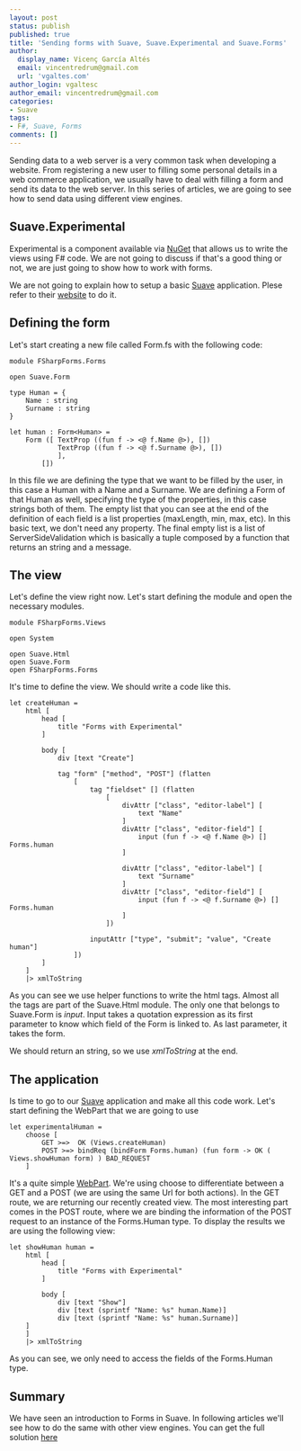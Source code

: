 ```yaml
---
layout: post
status: publish
published: true
title: 'Sending forms with Suave, Suave.Experimental and Suave.Forms'
author:
  display_name: Vicenç García Altés
  email: vincentredrum@gmail.com
  url: 'vgaltes.com'
author_login: vgaltesc
author_email: vincentredrum@gmail.com
categories:
- Suave
tags:
- F#, Suave, Forms
comments: []
---
```


Sending data to a web server is a very common task when developing a website. From registering a new user to filling some personal details in a web commerce application, we usually have to deal with filling a form and send its data to the web server. In this series of articles, we are going to see how to send data using different view engines.

## Suave.Experimental ###

Experimental is a component available via [NuGet](https://www.nuget.org/packages/Suave.Experimental) that allows us to write the views using F# code. We are not going to discuss if that's a good thing or not, we are just going to show how to work with forms.

We are not going to explain how to setup a basic [Suave](https://suave.io) application. Plese refer to their [website](https://suave.io) to do it.

## Defining the form ##

Let's start creating a new file called Form.fs with the following code:

    module FSharpForms.Forms

    open Suave.Form

    type Human = {
        Name : string
        Surname : string
    }

    let human : Form<Human> = 
        Form ([ TextProp ((fun f -> <@ f.Name @>), [])
                TextProp ((fun f -> <@ f.Surname @>), [])
                ],
            [])

In this file we are defining the type that we want to be filled by the user, in this case a Human with a Name and a Surname. We are defining a Form of that Human as well, specifying the type of the properties, in this case strings both of them. The empty list that you can see at the end of the definition of each field is a list properties (maxLength, min, max, etc). In this basic text, we don't need any property. The final empty list is a list of ServerSideValidation which is basically a tuple composed by a function that returns an string and a message.

## The view ##

Let's define the view right now. Let's start defining the module and open the necessary modules.

    module FSharpForms.Views

    open System

    open Suave.Html
    open Suave.Form
    open FSharpForms.Forms
    
It's time to define the view. We should write a code like this.

    let createHuman = 
        html [
            head [
                title "Forms with Experimental"
            ]

            body [           
                div [text "Create"]            
                
                tag "form" ["method", "POST"] (flatten 
                    [
                        tag "fieldset" [] (flatten 
                            [
                                divAttr ["class", "editor-label"] [
                                    text "Name"
                                ]
                                divAttr ["class", "editor-field"] [
                                    input (fun f -> <@ f.Name @>) [] Forms.human
                                ]
                                
                                divAttr ["class", "editor-label"] [
                                    text "Surname"
                                ]
                                divAttr ["class", "editor-field"] [
                                    input (fun f -> <@ f.Surname @>) [] Forms.human
                                ]
                            ])
                            
                        inputAttr ["type", "submit"; "value", "Create human"]                
                    ])
            ]
        ]
        |> xmlToString

As you can see we use helper functions to write the html tags. Almost all the tags are part of the Suave.Html module. The only one that belongs to Suave.Form is *input*. Input takes a quotation expression as its first parameter to know which field of the Form is linked to. As last parameter, it takes the form.

We should return an string, so we use *xmlToString* at the end.

## The application ##

Is time to go to our [Suave](https://suave.io) application and make all this code work. Let's start defining the WebPart that we are going to use

    let experimentalHuman =
        choose [
            GET >=>  OK (Views.createHuman)
            POST >=> bindReq (bindForm Forms.human) (fun form -> OK ( Views.showHuman form) ) BAD_REQUEST
        ]

It's a quite simple [WebPart](https://suave.io/routing.html). We're using choose to differentiate between a GET and a POST (we are using the same Url for both actions). In the GET route, we are returning our recently created view. The most interesting part comes in the POST route, where we are binding the information of the POST request to an instance of the Forms.Human type. To display the results we are using the following view:

    let showHuman human = 
        html [
            head [
                title "Forms with Experimental"
            ]

            body [           
                div [text "Show"]
                div [text (sprintf "Name: %s" human.Name)]
                div [text (sprintf "Name: %s" human.Surname)]
        ]
        ]
        |> xmlToString
        
As you can see, we only need to access the fields of the Forms.Human type.

## Summary ##

We have seen an introduction to Forms in Suave. In following articles we'll see how to do the same with other view engines. You can get the full solution [here](https://github.com/vgaltes/FSharpForms)